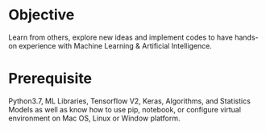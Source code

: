 # Objective
Learn from others, explore new ideas and implement codes to have hands-on experience with Machine Learning & Artificial Intelligence.

# Prerequisite
Python3.7, ML Libraries, Tensorflow V2, Keras, Algorithms, and Statistics Models as well as know how to use pip, notebook, or configure virtual environment on Mac OS, Linux or Window platform.
